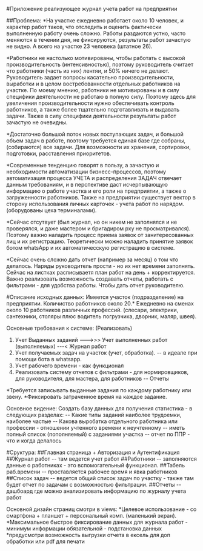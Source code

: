 #Приложение реализующее журнал учета работ на предприятии



##Проблема:
*На участке ежедневно работает около 10 человек, и характер работ таков, что отследить и оценить 
фактически выполненную работу очень сложно. Работы раздаются устно, часто меняются в течении дня, не фиксируются, 
результаты работ зачастую не видно. А всего на участке 23 человека (штатное 26).

*Работники не настолько мотивированы, чтобы работать с высокой производительность (интенсивностью), поэтому руководитель считает что
работники (часть из них) лентяи, и 50% ничего не делают. Руководитель задает вопросы касательно производительности, выработки и 
в целом востребованности отдельных работников на участке. По моему мнению, работники не мотивированы и в силу специфики деятельности
не работаю в полную силу. Поэтому здесь для увеличения производительности нужно обеспечивать контроль работников, а также более тщательно
подготавливать и выдавать задачи. Также в силу специфики деятельности результаты работ зачастую не очевидны.

*Достаточно большой поток новых поступающих задач, и большой объем задач в работе, поэтому требуется единая базе 
где собраны, (собираются) все задачи. Для возможности их хранения, сортировки, подготовки, расставления приоритетов.

*Современные тенденцию говорят в пользу, а зачастую  и необходимости автоматизации бизнесс-процессов, поэтому автоматизация 
 процесса УЧЕТА и распределения ЗАДАЧ отвечает данным требованиям, и в перспективе 
даст исчерпывающую информацию о работе участка и его роли на предприятии, а также о загруженности работников.
Также на предприятии существует вектор в сторону использования личных карточек - учета работ по нарядом. (оборудованы цеха терминалами).

*Сейчас отсутвует (был журнал, но он никем не заполнялся и не проверялся, и даже мастером и бригадиром рху не просматривался).
Поэтому важно наладить процесс приема заявок от занитересованных лиц и их регистрацию. Теоретически можно наладить принятие заявок 
ботом whatsApp и их автоматичесскую регистрацию в системе.

*Сейчас очень сложно дать отчет (например за месяц) о том что делалось. Наряды руководитель прости - но их нет времени заполнять.
Сейчас на листках расписываетя план работ на день + корректируется.
Важно реализовать возможность создавать отчеты, работать с фильтрами - для удобства работы. Чтобы дать отчет руководителю.






#Описание исходных данных: Имеется участок (подразделение) на предприятии. Количиство работников около 20.*
Ежедневно на сменах около 10 работников различных профессий. (слесари, электрики, сантехники, столяры
плюс водитель погрузчика, дворник, маляр, швея).

Основные требования к системе: (Реализовать)
1. Учет Выданных заданий --->>> Учет выполненных работ (выполняемых) ---< Журнал работ
2. Учет получаемых задач на участок (учет, обработка). -- в идеале при помощи бота в whatsapp.
3. Учет рабочего времени - как функционал
4. Реализовать систему отчетов с фильтрами - для нормировщиков, для руководителя, для мастера, для работников -- Отчеты



*Требуется записывать выданные задания по каждому работнику или звену.
*Фиксировать затраченное время на каждое задание.

Основное видение: 
    Создать базу данных для получения статистика - в следующих разделах:
        -- Какие типы заданий наиболее трудоемки, наиболее частые
        -- Какова выробатка отдельного работника или профессии - отношении учтенного времени к неучтенному
        -- иметь полный список (пополняемый) с заданиями участка
        -- отчет по ППР - что и когда делалось



#Сруктура:
    ##Главная страница + Авторизация и Аутентификация
    ##Журнал работ -- там ведется учет работ
    ##Работники -- заполняются данные о работниках - это вспомогательный функционал.
    ##Табель раб.времени -- проставляется рабочее время и явка работников
    ##Список задач -- ведется общий список задач по участку - также там будет отчет по задачам с возможностью фильтрации.
    ##Отчеты -- дашбоард где можно анализировать информацию по журналу учета работ



Основной дизайн страниц смотри в views:
    *Целевое использование - со смартфона + планшет + персональный комп. (маленький экран).
    *Максимальное быстрое фиксирование данных для журнала работ - минимум информации обязательной - подстановка данных 
    *предусмотри возможность выгрузки отчета в ексель для доп обработки или pdf для печати
    





